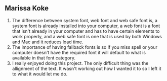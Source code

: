 ## Marissa Koke

1. The difference between system font, web font and web safe font is, a system font is already installed into your computer, a web font is a font that isn't already in your computer and has to have certain elements to work properly, and a web safe font is one that is used by both Windows and Mac and it reduces load time.
2. The importance of having fallback fonts is so if you miss spell or your computer doesn't have the required font it will default to what is available in that font category.
3. I really enjoyed doing this project. The only difficult thing was the allignment of the text. It wasn't working out how I wanted it to so I left it to what it would let me do.
